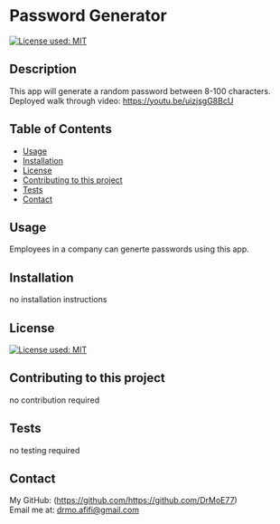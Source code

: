 # Password Generator
  [![License used: MIT](https://img.shields.io/badge/License-MIT-yellow.svg)](https://opensource.org/licenses/MIT)

  ## Description
  This app will generate a random password between 8-100 characters.
  Deployed walk through video: https://youtu.be/uizjsgG8BcU

  ## Table of Contents
  * [Usage](#usage)
  * [Installation](#installation)
  * [License](#license)
  * [Contributing to this project](#contributions)
  * [Tests](#tests)
  * [Contact](#contact)
  
  ## Usage
  Employees in a company can generte passwords using this app. 

  ## Installation 
  no installation instructions 

  ## License
  [![License used: MIT](https://img.shields.io/badge/License-MIT-yellow.svg)](https://opensource.org/licenses/MIT)

  ## Contributing to this project
  no contribution required

  ## Tests
  no testing required

  ## Contact
  My GitHub: (https://github.com/https://github.com/DrMoE77) <br>
  Email me at: drmo.afifi@gmail.com
